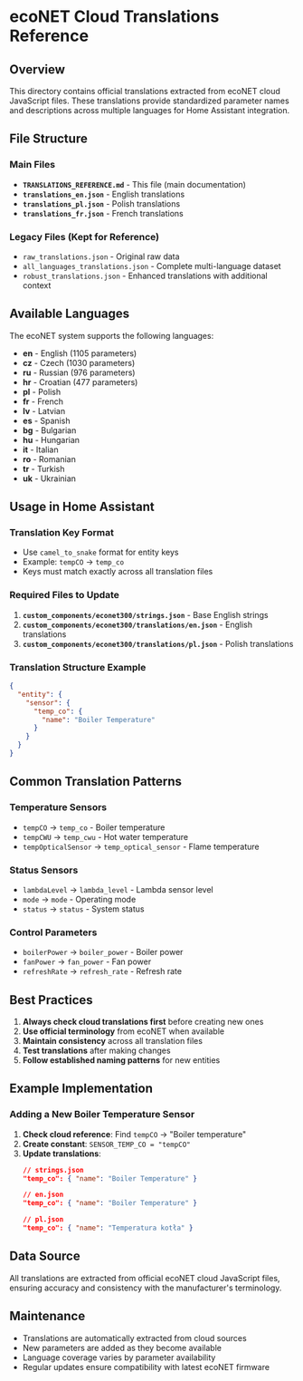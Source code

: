 # ecoNET Cloud Translations Reference

## Overview
This directory contains official translations extracted from ecoNET cloud JavaScript files. These translations provide standardized parameter names and descriptions across multiple languages for Home Assistant integration.

## File Structure

### Main Files
- **`TRANSLATIONS_REFERENCE.md`** - This file (main documentation)
- **`translations_en.json`** - English translations
- **`translations_pl.json`** - Polish translations
- **`translations_fr.json`** - French translations

### Legacy Files (Kept for Reference)
- `raw_translations.json` - Original raw data
- `all_languages_translations.json` - Complete multi-language dataset
- `robust_translations.json` - Enhanced translations with additional context

## Available Languages
The ecoNET system supports the following languages:
- **en** - English (1105 parameters)
- **cz** - Czech (1030 parameters)
- **ru** - Russian (976 parameters)
- **hr** - Croatian (477 parameters)
- **pl** - Polish
- **fr** - French
- **lv** - Latvian
- **es** - Spanish
- **bg** - Bulgarian
- **hu** - Hungarian
- **it** - Italian
- **ro** - Romanian
- **tr** - Turkish
- **uk** - Ukrainian

## Usage in Home Assistant

### Translation Key Format
- Use `camel_to_snake` format for entity keys
- Example: `tempCO` → `temp_co`
- Keys must match exactly across all translation files

### Required Files to Update
1. **`custom_components/econet300/strings.json`** - Base English strings
2. **`custom_components/econet300/translations/en.json`** - English translations
3. **`custom_components/econet300/translations/pl.json`** - Polish translations

### Translation Structure Example
```json
{
  "entity": {
    "sensor": {
      "temp_co": {
        "name": "Boiler Temperature"
      }
    }
  }
}
```

## Common Translation Patterns

### Temperature Sensors
- `tempCO` → `temp_co` - Boiler temperature
- `tempCWU` → `temp_cwu` - Hot water temperature
- `tempOpticalSensor` → `temp_optical_sensor` - Flame temperature

### Status Sensors
- `lambdaLevel` → `lambda_level` - Lambda sensor level
- `mode` → `mode` - Operating mode
- `status` → `status` - System status

### Control Parameters
- `boilerPower` → `boiler_power` - Boiler power
- `fanPower` → `fan_power` - Fan power
- `refreshRate` → `refresh_rate` - Refresh rate

## Best Practices

1. **Always check cloud translations first** before creating new ones
2. **Use official terminology** from ecoNET when available
3. **Maintain consistency** across all translation files
4. **Test translations** after making changes
5. **Follow established naming patterns** for new entities

## Example Implementation

### Adding a New Boiler Temperature Sensor

1. **Check cloud reference**: Find `tempCO` → "Boiler temperature"
2. **Create constant**: `SENSOR_TEMP_CO = "tempCO"`
3. **Update translations**:
   ```json
   // strings.json
   "temp_co": { "name": "Boiler Temperature" }

   // en.json
   "temp_co": { "name": "Boiler Temperature" }

   // pl.json
   "temp_co": { "name": "Temperatura kotła" }
   ```

## Data Source
All translations are extracted from official ecoNET cloud JavaScript files, ensuring accuracy and consistency with the manufacturer's terminology.

## Maintenance
- Translations are automatically extracted from cloud sources
- New parameters are added as they become available
- Language coverage varies by parameter availability
- Regular updates ensure compatibility with latest ecoNET firmware
